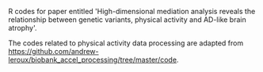 R codes for paper entitled 'High-dimensional mediation analysis reveals the relationship between genetic variants, physical activity and AD-like brain atrophy'.

The codes related to physical activity data processing are adapted from https://github.com/andrew-leroux/biobank_accel_processing/tree/master/code. 
